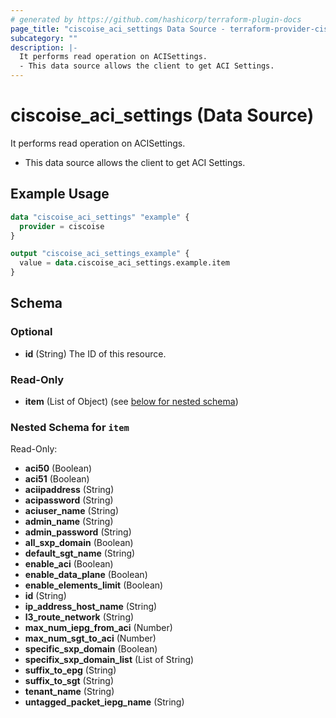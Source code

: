 ```yaml
---
# generated by https://github.com/hashicorp/terraform-plugin-docs
page_title: "ciscoise_aci_settings Data Source - terraform-provider-ciscoise"
subcategory: ""
description: |-
  It performs read operation on ACISettings.
  - This data source allows the client to get ACI Settings.
---
```


# ciscoise_aci_settings (Data Source)

It performs read operation on ACISettings.

- This data source allows the client to get ACI Settings.

## Example Usage

```terraform
data "ciscoise_aci_settings" "example" {
  provider = ciscoise
}

output "ciscoise_aci_settings_example" {
  value = data.ciscoise_aci_settings.example.item
}
```

<!-- schema generated by tfplugindocs -->
## Schema

### Optional

- **id** (String) The ID of this resource.

### Read-Only

- **item** (List of Object) (see [below for nested schema](#nestedatt--item))

<a id="nestedatt--item"></a>
### Nested Schema for `item`

Read-Only:

- **aci50** (Boolean)
- **aci51** (Boolean)
- **aciipaddress** (String)
- **acipassword** (String)
- **aciuser_name** (String)
- **admin_name** (String)
- **admin_password** (String)
- **all_sxp_domain** (Boolean)
- **default_sgt_name** (String)
- **enable_aci** (Boolean)
- **enable_data_plane** (Boolean)
- **enable_elements_limit** (Boolean)
- **id** (String)
- **ip_address_host_name** (String)
- **l3_route_network** (String)
- **max_num_iepg_from_aci** (Number)
- **max_num_sgt_to_aci** (Number)
- **specific_sxp_domain** (Boolean)
- **specifix_sxp_domain_list** (List of String)
- **suffix_to_epg** (String)
- **suffix_to_sgt** (String)
- **tenant_name** (String)
- **untagged_packet_iepg_name** (String)


